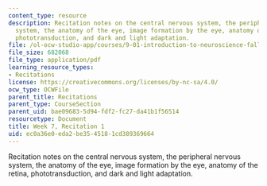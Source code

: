 ```yaml
---
content_type: resource
description: Recitation notes on the central nervous system, the peripheral nervous
  system, the anatomy of the eye, image formation by the eye, anatomy of the retina,
  phototransduction, and dark and light adaptation.
file: /ol-ocw-studio-app/courses/9-01-introduction-to-neuroscience-fall-2007/ec0a36e0eda2be3545181cd389369664_wk07_sechand1015.pdf
file_size: 682068
file_type: application/pdf
learning_resource_types:
- Recitations
license: https://creativecommons.org/licenses/by-nc-sa/4.0/
ocw_type: OCWFile
parent_title: Recitations
parent_type: CourseSection
parent_uid: bae09683-5d94-fdf2-fc27-da41b1f56514
resourcetype: Document
title: Week 7, Recitation 1
uid: ec0a36e0-eda2-be35-4518-1cd389369664
---
```

Recitation notes on the central nervous system, the peripheral nervous system, the anatomy of the eye, image formation by the eye, anatomy of the retina, phototransduction, and dark and light adaptation.